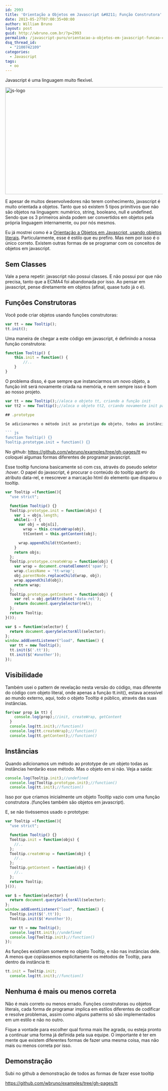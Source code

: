 ```yaml
---
id: 2993
title: 'Orientação a Objetos em Javascript &#8211; Função Construtora'
date: 2013-05-27T07:00:35+00:00
author: William Bruno
layout: post
guid: http://wbruno.com.br/?p=2993
permalink: /javascript-puro/orientacao-a-objetos-em-javascript-funcao-construtora/
dsq_thread_id:
  - "2100742109"
categories:
  - Javascript
tags:
  - oo
---
```

Javascript é uma linguagem muito flexível.

[<img class="aligncenter size-full wp-image-2978" alt="js-logo" src="/wp-content/uploads/2013/05/js-logo.jpg" width="800" height="341" srcset="/wp-content/uploads/2013/05/js-logo.jpg 800w, /wp-content/uploads/2013/05/js-logo-300x127.jpg 300w" sizes="(max-width: 800px) 100vw, 800px" />](/wp-content/uploads/2013/05/js-logo.jpg)

E apesar de muitos desenvolvedores não terem conhecimento, javascript é muito orientada a objetos. Tanto que só existem 5 tipos primitivos que não são objetos na linguagem: numérico, string, booleano, null e undefined. Sendo que os 3 primeiros ainda podem ser convertidos em objetos pela própria linguagem internamente, ou por nós mesmos.

Eu já mostrei como é a [Orientação a Objetos em Javascript, usando objetos literais](http://wbruno.com.br/javascript-puro/afinal-como-e-orientacao-a-objetos-em-javascript-exemplos/). Particularmente, esse é estilo que eu prefiro. Mas nem por isso é o único correto. Existem outras formas de se programar com os conceitos de objetos em javascript.

<!--more-->

## Sem Classes

Vale a pena repetir: javascript não possui classes. E não possui por que não precisa, tanto que a ECMA4 foi abandonada por isso. Ao pensar em javascript, pense diretamente em objetos (afinal, quase tudo já o é).

## Funções Construtoras

Você pode criar objetos usando funções construtoras:

``` js
var tt = new Tooltip();
tt.init();
```

Uma maneira de chegar a este código em javascript, é definindo a nossa função construtora:

``` js
function Tooltip() {
    this.init = function() {
        //..
    }
}
```

O problema disso, é que sempre que instanciarmos um novo objeto, a função init será novamente criada na memória, e nem sempre isso é bom ao nosso projeto.

``` js
var tt = new Tooltip();//aloca o objeto tt, criando a função init
var tt2 = new Tooltip();//aloca o objeto tt2, criando novamente init para este objeto agora```

## .prototype

Se adicionarmos o método init ao prototipo do objeto, todos as instâncias herdarão esse método e não estaremos enchendo a memória com declarações repetidas.

``` js
function Tooltip() {}
Tooltip.prototype.init = function() {}
```

No github: <a href="https://github.com/wbruno/examples/tree/gh-pages/tt" rel="external">https://github.com/wbruno/examples/tree/gh-pages/tt</a> eu coloquei algumas formas diferentes de programar javascript.

Esse tooltip funciona basicamente só com css, através do pseudo seletor <var>:hover</var>. O papel do javascript, é procurar o conteúdo do tooltip apartir do atributo data-rel, e reescrever a marcação html do elemento que disparou o tooltip.

``` js
var Tooltip =(function(){
  "use strict";

  function Tooltip() {}
  Tooltip.prototype.init = function(objs) {
    var i = objs.length;
    while(i--) {
      var obj = objs[i],
        wrap = this.createWrap(obj),
        ttContent = this.getContent(obj);

      wrap.appendChild(ttContent);
    }
    return objs;
  };
  Tooltip.prototype.createWrap = function(obj) {
    var wrap = document.createElement('span');
    wrap.className = 'tt-wrap';
    obj.parentNode.replaceChild(wrap, obj);
    wrap.appendChild(obj);
    return wrap;
  };
  Tooltip.prototype.getContent = function(obj) {
    var rel = obj.getAttribute('data-rel');
    return document.querySelector(rel);
  };
  return Tooltip;
}());

var $ = function(selector) {
  return document.querySelectorAll(selector);
};
window.addEventListener("load", function() {
  var tt = new Tooltip();
  tt.init($('.tt'));
  tt.init($('#another'));
});
```

## Visibilidade

Também usei o pattern de revelação nesta versão do código, mas diferente do código com objeto literal, onde apenas a função tt.init(), estava acessível ao mundo externo, aqui, todo o objeto Tooltip é público, através das suas instâncias.

``` js
for(var prop in tt) {
    console.log(prop);//init, createWrap, getContent
  }
  console.log(tt.init);//function()
  console.log(tt.createWrap);//function()
  console.log(tt.getContent);//function()
```

## Instâncias

Quando adicionamos um método ao prototype de um objeto todas as instâncias herdarão esse método. Mas o objeto em si não. Veja a saída:

``` js
console.log(Tooltip.init);//undefined
  console.log(Tooltip.prototype.init);//function()
  console.log(tt.init);//function()
```

Isso por que criamos inicialmente um objeto Tooltip vazio com uma função construtora .(funções também são objetos em javascript).

E, se não tivéssemos usado o prototype:

``` js
var Tooltip =(function(){
  "use strict";

  function Tooltip() {}
  Tooltip.init = function(objs) {
    //..
  };
  Tooltip.createWrap = function(obj) {
    //..
  };
  Tooltip.getContent = function(obj) {
    //..
  };
  return Tooltip;
}());

var $ = function(selector) {
  return document.querySelectorAll(selector);
};
window.addEventListener("load", function() {
  Tooltip.init($('.tt'));
  Tooltip.init($('#another'));

  var tt = new Tooltip();
  console.log(tt.init);//undefined
  console.log(Tooltip.init);//function()
});
```

As funções existiriam somente no objeto Tooltip, e não nas instâncias dele. A menos que copiássemos explicitamente os métodos de Tooltip, para dentro da instância tt:

``` js
tt.init = Tooltip.init;
  console.log(tt.init);//function()
```

## Nenhuma é mais ou menos correta

Não é mais correto ou menos errado. Funções construtoras ou objetos literais, cada forma de programar implica em estilos diferentes de codificar e resolve problemas, assim como alguns patterns só são implementados em um estilo e não no outro.

Fique a vontade para escolher qual forma mais lhe agrada, ou esteja pronto a continuar uma forma já definida pela sua equipe. O importante é ter em mente que existem diferentes formas de fazer uma mesma coisa, mas não mais ou menos correta por isso.

## Demonstração

Subi no github a demonstração de todos as formas de fazer esse tooltip

<https://github.com/wbruno/examples/tree/gh-pages/tt>
